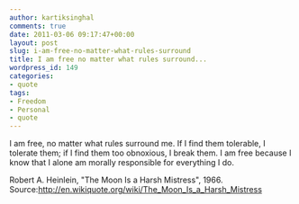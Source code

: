 ```yaml
---
author: kartiksinghal
comments: true
date: 2011-03-06 09:17:47+00:00
layout: post
slug: i-am-free-no-matter-what-rules-surround
title: I am free no matter what rules surround...
wordpress_id: 149
categories:
- quote
tags:
- Freedom
- Personal
- quote
---
```


I am free, no matter what rules surround me. If I find them tolerable, I tolerate them; if I find them too obnoxious, I break them. I am free because I know that I alone am morally responsible for everything I do.

Robert A. Heinlein, "The Moon Is a Harsh Mistress", 1966. Source:http://en.wikiquote.org/wiki/The_Moon_Is_a_Harsh_Mistress
